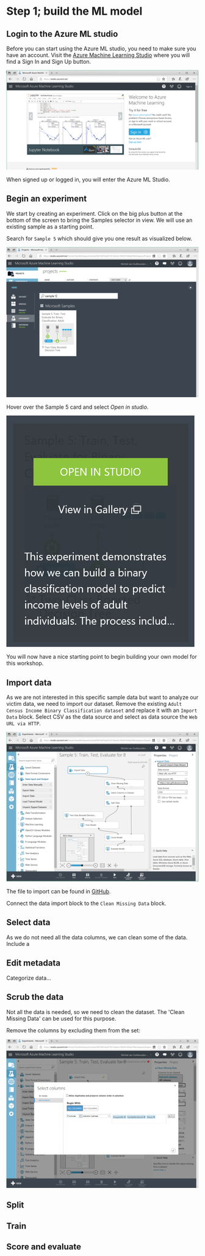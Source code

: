 # Step 1; build the ML model

## Login to the Azure ML studio

Before you can start using the Azure ML studio, you need to make sure you have an account. Visit the [Azure Machine Learning Studio](https://studio.azureml.net/) where you will find a Sign In and Sign Up button.

![azuremlportal.png](azuremlportal.png)

When signed up or logged in, you will enter the Azure ML Studio.

## Begin an experiment

We start by creating an experiment. Click on the big plus button at the bottom of the screen to bring the Samples selector in view. We will use an existing sample as a starting point.

Search for `Sample 5` which should give you one result as visualized below.

![azuremlsample5.png](azuremlsample5.png)

Hover over the Sample 5 card and select _Open in studio_.

![azuremlopeninstudio.png](azuremlopeninstudio.png)

You will now have a nice starting point to begin building your own model for this workshop.

## Import data

As we are not interested in this specific sample data but want to analyze our victim data, we need to import our dataset. Remove the existing `Adult Census Income Binary Classification dataset` and replace it with an `Import Data` block. Select CSV as the data source and select as data source the `Web URL via HTTP`. 

![azuremlimportdata.png](azuremlimportdata.png)

The file to import can be found in [GitHub](https://raw.githubusercontent.com/XpiritBV/GABC2018_HandsOnLabs/master/ML/TheFamily.csv).

Connect the data import block to the `Clean Missing Data` block.

## Select data

As we do not need all the data columns, we can clean some of the data. Include a 

## Edit metadata

Categorize data...

## Scrub the data

Not all the data is needed, so we need to clean the dataset. The 'Clean Missing Data' can be used for this purpose.

Remove the columns by excluding them from the set:

![azuremlcleandata.png](azuremlcleandata.png)


## Split

## Train

## Score and evaluate








